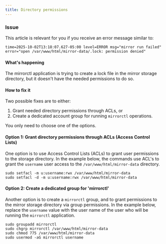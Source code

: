```yaml
---
title: Directory permissions
---
```


### Issue

This article is relevant for you if you receive an error message similar to:

`time=2025-10-02T13:18:07.627-05:00 level=ERROR msg="mirror run failed" error="open /var/www/html/mirror-data/.lock: permission denied"`

#### What's happening

The mirrorctl application is trying to create a lock file in the mirror storage directory,
but it doesn't have the needed permissions to do so.

#### How to fix it

Two possible fixes are to either:

1. Grant needed directory permissions through ACLs, or
1. Create a dedicated account group for running `mirrorctl` operations.

You only need to choose one of the options.

#### Option 1: Grant directory permissions through ACLs (Access Control Lists)

One option is to use Access Control Lists (ACLs) to grant user permissions to the storage
directory. In the example below, the commands use ACL's to grant the `username` user access to
the `/var/www/html/mirror-data` directory.

```
sudo setfacl -m u:username:rwx /var/www/html/mirror-data
sudo setfacl -d -m u:username:rwx /var/www/html/mirror-data
```

#### Option 2: Create a dedicated group for 'mirrorctl'

Another option is to create  a `mirrorctl` group, and to grant permissions to the mirror storage
directory via group permissions. In the example below, replace the `username` value with the user
name of the user who will be running the `mirrorctl` application. 

```
sudo groupadd mirrorctl
sudo chgrp mirrorctl /var/www/html/mirror-data
sudo chmod 775 /var/www/html/mirror-data
sudo usermod -aG mirrorctl username
```

